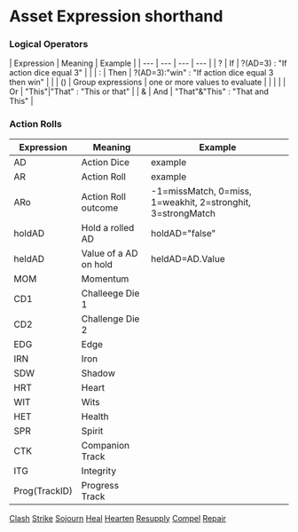 # Asset Expression shorthand

### Logical Operators
| Expression | Meaning | Example |
| --- | --- | --- | --- |
| ? | If | ?(AD=3) : "If action dice equal 3" |  |
| : | Then | ?(AD=3):"win" : "If action dice equal 3 then win" |  |
| () | Group expressions | one or more values to evaluate |  |
| \| | Or | "This"\|"That" : "This or that" |
| & | And | "That"&"This" : "That and This" |

### Action Rolls
| Expression | Meaning | Example |
| --- | --- | --- |
| AD | Action Dice | example |
| AR | Action Roll | example |
| ARo | Action Roll outcome | -1=missMatch, 0=miss, 1=weakhit, 2=stronghit, 3=strongMatch |
| holdAD | Hold a rolled AD | holdAD="false" |
| heldAD | Value of a AD on hold | heldAD=AD.Value |
| MOM | Momentum |  |
| CD1 | Challeege Die 1 |  |
| CD2 | Challenge Die 2 |  |
| EDG | Edge |  |
| IRN | Iron |  |
| SDW | Shadow |  |
| HRT | Heart |  |
| WIT | Wits |  |
| HET | Health |  |
| SPR | Spirit |  |
| CTK | Companion Track |  |
| ITG | Integrity |  |
| Prog(TrackID) | Progress Track |  |




[Clash](z_Obsi-Forge-Apedia/Moves/Combat/Clash.md)
[Strike](z_Obsi-Forge-Apedia/Moves/Combat/Strike.md)
[Sojourn](z_Obsi-Forge-Apedia/Moves/Recover/Sojourn.md)
[Heal](z_Obsi-Forge-Apedia/Moves/Recover/Heal.md)
[Hearten](z_Obsi-Forge-Apedia/Moves/Recover/Hearten.md)
[Resupply](z_Obsi-Forge-Apedia/Moves/Recover/Resupply.md) 
[Compel](z_Obsi-Forge-Apedia/Moves/Adventure/Compel.md)
[Repair](z_Obsi-Forge-Apedia/Moves/Recover/Repair.md)